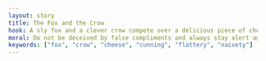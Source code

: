 ```yaml
---
layout: story
title: The Fox and the Crow
hook: A sly fox and a clever crow compete over a delicious piece of cheese. Who will emerge victorious in this cunning battle of wits?
moral: Do not be deceived by false compliments and always stay alert against the cunning schemes of those who seek to take advantage of others.
keywords: ["fox", "crow", "cheese", "cunning", "flattery", "naivety"]
---
```

